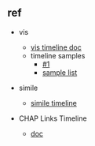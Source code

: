 

## ref

+ vis
  - [vis timeline doc](http://visjs.org/docs/timeline/)
  - timeline samples
    + [#1](http://www.iftekhar.me/ibm/ibm-project-timeline/#about)
    + [sample list](http://visjs.org/timeline_examples.html)

+ simile
  - [simile timeline](http://www.simile-widgets.org/timeline/)

+ CHAP Links Timeline
  - [doc](https://almende.github.io/chap-links-library/timeline.html)

